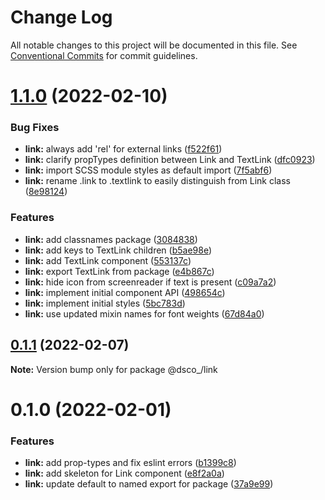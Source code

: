 # Change Log

All notable changes to this project will be documented in this file.
See [Conventional Commits](https://conventionalcommits.org) for commit guidelines.

# [1.1.0](https://github.com/code-dot-org/dsco_/compare/@dsco_/link@0.1.1...@dsco_/link@1.1.0) (2022-02-10)

### Bug Fixes

- **link:** always add 'rel' for external links ([f522f61](https://github.com/code-dot-org/dsco_/commit/f522f618c94d32bd46430c99807a1e89e7d01b70))
- **link:** clarify propTypes definition between Link and TextLink ([dfc0923](https://github.com/code-dot-org/dsco_/commit/dfc09232259419c8c92427c4493819dbc6dd6056))
- **link:** import SCSS module styles as default import ([7f5abf6](https://github.com/code-dot-org/dsco_/commit/7f5abf6210cdcbff9287ffdc2cc9b142af0f23d2))
- **link:** rename .link to .textlink to easily distinguish from Link class ([8e98124](https://github.com/code-dot-org/dsco_/commit/8e98124dde7c79e456e6f1949bdbfb9e92e55194))

### Features

- **link:** add classnames package ([3084838](https://github.com/code-dot-org/dsco_/commit/3084838a7cccc7d2c3b6df5e8967570ca2efbc3e))
- **link:** add keys to TextLink children ([b5ae98e](https://github.com/code-dot-org/dsco_/commit/b5ae98e804ebcef8cb071f4e5c56684f32f55eba))
- **link:** add TextLink component ([553137c](https://github.com/code-dot-org/dsco_/commit/553137c5c804e7e46092c193eba4cec2be9d5ed7))
- **link:** export TextLink from package ([e4b867c](https://github.com/code-dot-org/dsco_/commit/e4b867cf546b175db054fb81540885dd32cbedb9))
- **link:** hide icon from screenreader if text is present ([c09a7a2](https://github.com/code-dot-org/dsco_/commit/c09a7a21d844f86ad583e1fbf0931cb7c3762ec1))
- **link:** implement initial component API ([498654c](https://github.com/code-dot-org/dsco_/commit/498654c33d097db3e1d3a6681e68981054cf00a0))
- **link:** implement initial styles ([5bc783d](https://github.com/code-dot-org/dsco_/commit/5bc783d50163c8aedf22430b207306334421f44e))
- **link:** use updated mixin names for font weights ([67d84a0](https://github.com/code-dot-org/dsco_/commit/67d84a06952265146681c38e5de6e9a39b38dcd2))

## [0.1.1](https://github.com/code-dot-org/dsco_/compare/@dsco_/link@0.1.0...@dsco_/link@0.1.1) (2022-02-07)

**Note:** Version bump only for package @dsco\_/link

# 0.1.0 (2022-02-01)

### Features

- **link:** add prop-types and fix eslint errors ([b1399c8](https://github.com/code-dot-org/dsco_/commit/b1399c8fd92ebdb13d0eb971dd43f12701dfaf8d))
- **link:** add skeleton for Link component ([e8f2a0a](https://github.com/code-dot-org/dsco_/commit/e8f2a0ac2cee398a437cfa6ab72ae973dabafd13))
- **link:** update default to named export for package ([37a9e99](https://github.com/code-dot-org/dsco_/commit/37a9e99f173412d96aa36a27af98973d395b2949))
